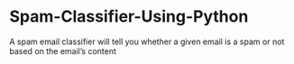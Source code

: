 # Spam-Classifier-Using-Python
A spam email classifier will tell you whether a given email is a spam or not based on the email’s content
